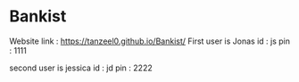 # Bankist

Website link : https://tanzeel0.github.io/Bankist/
First user is Jonas 
id : js  pin : 1111

second user is jessica
id : jd  pin : 2222
